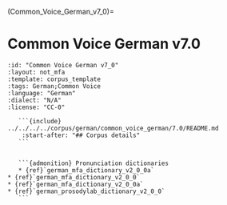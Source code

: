 
(Common_Voice_German_v7_0)=
# Common Voice German v7.0

``````{corpus} Common Voice German v7.0
:id: "Common Voice German v7_0"
:layout: not_mfa
:template: corpus_template
:tags: German;Common Voice
:language: "German"
:dialect: "N/A"
:license: "CC-0"

   ```{include} ../../../../corpus/german/common_voice_german/7.0/README.md
    :start-after: "## Corpus details"
   ```


   ```{admonition} Pronunciation dictionaries
   * {ref}`german_mfa_dictionary_v2_0_0a`
* {ref}`german_mfa_dictionary_v2_0_0`
* {ref}`german_mfa_dictionary_v2_0_0a`
* {ref}`german_prosodylab_dictionary_v2_0_0`
   ```
``````
